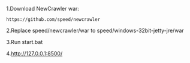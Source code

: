 

1.Download NewCrawler war:

	https://github.com/speed/newcrawler

2.Replace speed/newcrawler/war to speed/windows-32bit-jetty-jre/war
	
3.Run start.bat 

4.http://127.0.0.1:8500/

	
